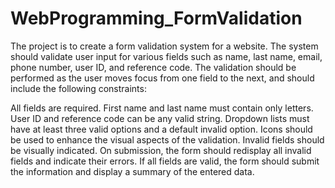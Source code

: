 # WebProgramming_FormValidation

The project is to create a form validation system for a website. The system should validate user input for various fields such as name, last name, email, phone number, user ID, and reference code. The validation should be performed as the user moves focus from one field to the next, and should include the following constraints:

All fields are required.
First name and last name must contain only letters.
User ID and reference code can be any valid string.
Dropdown lists must have at least three valid options and a default invalid option.
Icons should be used to enhance the visual aspects of the validation.
Invalid fields should be visually indicated.
On submission, the form should redisplay all invalid fields and indicate their errors.
If all fields are valid, the form should submit the information and display a summary of the entered data.
